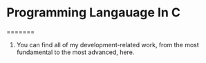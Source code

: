 # Programming Langauage In C
=======
1. You can find all of my development-related work, from the most fundamental to the most advanced, here.
